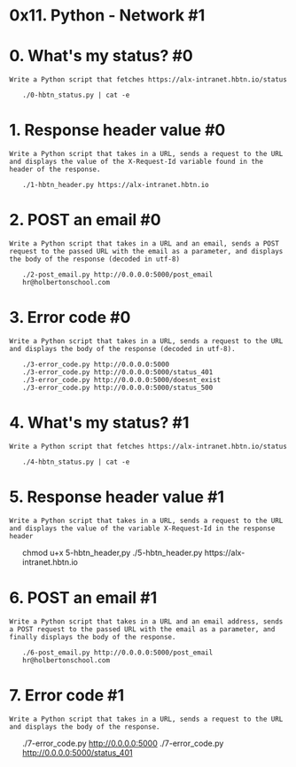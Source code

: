 # 0x11. Python - Network #1


# 0. What's my status? #0

    Write a Python script that fetches https://alx-intranet.hbtn.io/status

<ul>

    ./0-hbtn_status.py | cat -e

</ul>



# 1. Response header value #0

    Write a Python script that takes in a URL, sends a request to the URL and displays the value of the X-Request-Id variable found in the header of the response.

<ul>

    ./1-hbtn_header.py https://alx-intranet.hbtn.io

</ul>

# 2. POST an email #0


    Write a Python script that takes in a URL and an email, sends a POST request to the passed URL with the email as a parameter, and displays the body of the response (decoded in utf-8)

<ul>

    ./2-post_email.py http://0.0.0.0:5000/post_email hr@holbertonschool.com

</ul>


# 3. Error code #0


    Write a Python script that takes in a URL, sends a request to the URL and displays the body of the response (decoded in utf-8).

<ul>

    ./3-error_code.py http://0.0.0.0:5000
    ./3-error_code.py http://0.0.0.0:5000/status_401
    ./3-error_code.py http://0.0.0.0:5000/doesnt_exist
    ./3-error_code.py http://0.0.0.0:5000/status_500

</ul>


# 4. What's my status? #1


    Write a Python script that fetches https://alx-intranet.hbtn.io/status


<ul>

    ./4-hbtn_status.py | cat -e
   
</ul>

# 5. Response header value #1


    Write a Python script that takes in a URL, sends a request to the URL and displays the value of the variable X-Request-Id in the response header


<ul>
    chmod u+x 5-hbtn_header,py
    ./5-hbtn_header.py https://alx-intranet.hbtn.io  
   
</ul>

# 6. POST an email #1

    Write a Python script that takes in a URL and an email address, sends a POST request to the passed URL with the email as a parameter, and finally displays the body of the response.



<ul>

    ./6-post_email.py http://0.0.0.0:5000/post_email hr@holbertonschool.com
   
</ul>

# 7. Error code #1


    Write a Python script that takes in a URL, sends a request to the URL and displays the body of the response.


<ul>

   ./7-error_code.py http://0.0.0.0:5000
   ./7-error_code.py http://0.0.0.0:5000/status_401
   
</ul>